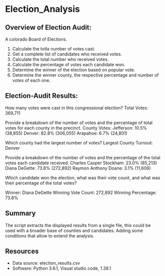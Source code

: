# Election_Analysis
## Overview of Election Audit:
A colorado Board of Elections.

1. Calculate the totla number of votes cast.
2. Get a complete list of candidates who received votes.
3. Calculate the total number who received votes.
4. Calculate the percentage of votes each candidate won.
5. Determine the winner of the election based on popular vote.
6. Determine the winner county, the respective percentage and number of votes of each one.

## Election-Audit Results: 

How many votes were cast in this congressional election?
Total Votes: 369,711

Provide a breakdown of the number of votes and the percentage of total votes for each county in the precinct.
 County Votes:
 Jefferson: 10.5% (38,855)
 Denver: 82.8% (306,055)
 Arapahoe: 6.7% (24,801)

Which county had the largest number of votes?
 Largest County Turnout: Denver

Provide a breakdown of the number of votes and the percentage of the total votes each candidate received.
 Charles Casper Stockham: 23.0% (85,213)
 Diana DeGette: 73.8% (272,892)
 Raymon Anthony Doane: 3.1% (11,606)

Which candidate won the election, what was their vote count, and what was their percentage of the total votes?

 Winner: Diana DeGette
 Winning Vote Count: 272,892
 Winning Percentage: 73.8%

## Summary
The script extracts the displayed results from a single file, this could be used with a broader base of counties and candidates. Adding some conditions that allow to extend the analysis.
## Resources
- Data source: election_results.csv
- Software: Python 3.6.1, Visual studio code, 1.38.1
